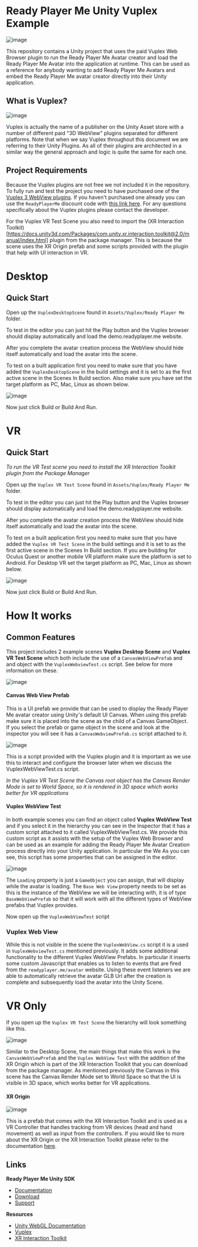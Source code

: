 # Ready Player Me Unity Vuplex Example

![image](https://user-images.githubusercontent.com/7085672/182814867-a729f782-d158-43e4-9e8f-9f332c356259.png)

This repository contains a Unity project that uses the paid Vuplex Web Browser plugin to run the Ready Player Me Avatar creator and load the Ready Player Me Avatar into the application at runtime. This can be used as a reference for anybody wanting to add Ready Player Me Avatars and embed the Ready Player Me avatar creator directly into their Unity application.

## What is Vuplex?

![image](https://user-images.githubusercontent.com/7085672/182815068-61c4b242-731f-4dfe-8af6-a216f7f5350a.png)

Vuplex is actually the name of a publisher on the Unity Asset store with a number of different paid "3D WebView" plugins separated for different platforms. Note that when we say Vuplex throughout this document we are referring to their Unity Plugins. As all of their plugins are architected in a similar way the general approach and logic is quite the same for each one.  

## Project Requirements

Because the Vuplex plugins are not free we not included it in the repository. To fully run and test the project you need to have purchased one of the [Vuplex 3 WebView plugins](https://assetstore.unity.com/publishers/40309). If you haven't purchased one already you can use the `ReadyPlayerMe` discount code with [this link here](https://store.vuplex.com/cart/?coupon=ReadyPlayerMe). For any questions specifically about the Vuplex plugins please contact the developer.

For the Vuplex VR Test Scene you also need to import the (XR Interaction Toolkit)[https://docs.unity3d.com/Packages/com.unity.xr.interaction.toolkit@2.0/manual/index.html] plugin from the package manager. This is because the scene uses the XR Origin prefab and some scripts provided with the plugin that help with UI interaction in VR.

# Desktop
## Quick Start

Open up the `VuplexDesktopScene` found in `Assets/Vuplex/Ready Player Me` folder.

To test in the editor you can just hit the Play button and the Vuplex browser should display automatically and load the demo.readyplayer.me website.

After you complete the avatar creation process the WebView should hide itself automatically and load the avatar into the scene.

To test on a built application first you need to make sure that you have added the `VuplexDesktopScene` in the build settings and it is set to as the first active scene in the Scenes In Build section. Also make sure you have set the target platform as PC, Mac, Linux as shown below.

![image](https://user-images.githubusercontent.com/7085672/182815463-1f41bd06-270c-45dc-805b-9da20a0915c9.png)

Now just click Build or Build And Run.

# VR
## Quick Start

*To run the VR Test scene you need to install the XR Interaction Toolkit plugin from the Package Manager*

Open up the `Vuplex VR Test Scene` found in `Assets/Vuplex/Ready Player Me` folder.

To test in the editor you can just hit the Play button and the Vuplex browser should display automatically and load the demo.readyplayer.me website.

After you complete the avatar creation process the WebView should hide itself automatically and load the avatar into the scene.

To test on a built application first you need to make sure that you have added the `Vuplex VR Test Scene` in the build settings and it is set to as the first active scene in the Scenes In Build section. If you are building for Oculus Quest or another mobile VR platform make sure the platform is set to Android. For Desktop VR set the target platform as PC, Mac, Linux as shown below.

![image](https://user-images.githubusercontent.com/7085672/182815820-62d73d6f-8866-4f77-ad5e-b23c18bdab12.png)

Now just click Build or Build And Run.

# How It works

## Common Features

This project includes 2 example scenes **Vuplex Desktop Scene** and **Vuplex VR Test Scene** which both include the use of a `CanvasWebViewPrefab` and and object with the `VuplexWebviewTest.cs` script. See below for more information on these.

![image](https://user-images.githubusercontent.com/7085672/182816604-82c8702e-0641-4813-a448-b75ca4117f08.png)

#### Canvas Web View Prefab

This is a UI prefab we provide that can be used to display the Ready Player Me avatar creator using Unity's default UI Canvas. When using this prefab make sure it is placed into the scene as the child of a Canvas GameObject. If you select the prefab or game object in the scene and look at the inspector you will see it has a `CanvasWebviewPrefab.cs` script attached to it.

![image](https://user-images.githubusercontent.com/7085672/182816886-fe9286b9-ac6d-427e-b600-205a24103286.png)

This is a script provided with the Vuplex plugin and it is important as we use this to interact and configure the browser later when we discuss the VuplexWebViewTest.cs script.

*In the Vuplex VR Test Scene the Canvas root object has the Canvas Render Mode is set to World Space, so it is rendered in 3D space which works better for VR applications*

#### Vuplex WebView Test

In both example scenes you can find an object called **Vuplex WebView Test** and if you select it in the hierarchy you can see in the Inspector that it has a custom script attached to it called VuplexWebViewTest.cs. We provide this custom script as it assists with the setup of the Vuplex Web Browser and can be used as an example for adding the Ready Player Me Avatar Creation process directly into your Unity application. In particular the We
As you can see, this script has some properties that can be assigned in the editor.

![image](https://user-images.githubusercontent.com/7085672/182817216-440e5843-53b6-494b-b0e5-98c27bcfe7a9.png)

The `Loading` property is just a `GameObject` you can assign, that will display while the avatar is loading. The `Base Web View` property needs to be set as this is the instance of the WebView we will be interacting with, it is of type `BaseWebViewPrefab` so that it will work with all the different types of WebView prefabs that Vuplex provides.

Now open up the `VuplexWebViewTest` script

### Vuplex Web View

While this is not visible in the scene the `VuplexWebView.cs` script it is a used in `VuplexWebviewTest.cs` mentioned previously. It adds some additional functionality to the different Vuplex WebView Prefabs. In particular it inserts some custom Javascript that enables us to listen to events that are fired from the `readyplayer.me/avatar` website. Using these event listeners we are able to automatically retrieve the avatar GLB Url after the creation is complete and subsequently load the avatar into the Unity Scene.

# VR Only

If you open up the `Vuplex VR Test Scene` the hierarchy will look something like this.

![image](https://user-images.githubusercontent.com/7085672/182817479-eebbcb2f-26ff-4d5d-aa47-9d5e9c1baf76.png)

Similar to the Desktop Scene, the main things that make this work is the `CanvasWebViewPrefab` and the `Vuplex WebView Test` with the addition of the XR Origin which is part of the XR Interaction Toolkit that you can download from the package manager. As mentioned previously the Canvas in this scene has the Canvas Render Mode set to World Space so that the UI is visible in 3D space, which works better for VR applications.

#### XR Origin

![image](https://user-images.githubusercontent.com/7085672/182818272-e1bdd876-b00f-4fe4-880a-39a4823885c2.png)

This is a prefab that comes with the XR Interaction Toolkit and is used as a VR Controller that handles tracking from VR devices (head and hand movement) as well as input from the controllers. If you would like to more about the XR Origin or the XR Interaction Toolkit please refer to the documentation [here](https://docs.unity3d.com/Packages/com.unity.xr.interaction.toolkit@2.0/manual/index.html).

## Links
**Ready Player Me Unity SDK**
- [Documentation](https://docs.readyplayer.me/ready-player-me/integration-guides/unity)
- [Download](https://docs.readyplayer.me/ready-player-me/integration-guides/unity/unity-sdk-download)
- [Support](https://docs.readyplayer.me/ready-player-me/integration-guides/unity/troubleshooting)

**Resources**
- [Unity WebGL Documentation](https://docs.unity3d.com/Manual/webgl-develop.html)
- [Vuplex](https://developer.vuplex.com/webview/overview)
- [XR Interaction Toolkit](https://docs.unity3d.com/Packages/com.unity.xr.interaction.toolkit@2.0/manual/index.html)
